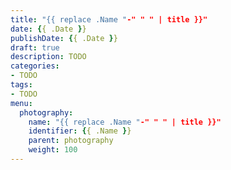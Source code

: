 ```yaml
---
title: "{{ replace .Name "-" " " | title }}"
date: {{ .Date }}
publishDate: {{ .Date }}
draft: true
description: TODO
categories:
- TODO
tags:
- TODO
menu:
  photography:
    name: "{{ replace .Name "-" " " | title }}"
    identifier: {{ .Name }}
    parent: photography
    weight: 100
---
```

